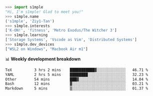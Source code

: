 ```python
>>> import s1mple
"Hi, I'm s1mple! Glad to meet you!"
>>> s1mple.name
('s1mple', 'Ziy1-Tan')
>>> s1mple.interests
['K-ON!', 'fitness', 'Metro Exodus/The Witcher 3']
>>> s1mple.learning
['Storage Systems', 'Vscode as Vim', 'Distributed Systems']
>>> s1mple.dev_devices
["WSL2 on Windows", "Macbook Air m1"]
```
📊 **Weekly development breakdown**
<!--START_SECTION:waka-->

```txt
TeX          3 hrs 2 mins    ███████████▓░░░░░░░░░░░░░   46.71 %
YAML         2 hrs 5 mins    ████████░░░░░░░░░░░░░░░░░   32.23 %
Other        54 mins         ███▓░░░░░░░░░░░░░░░░░░░░░   14.04 %
Bash         12 mins         ▓░░░░░░░░░░░░░░░░░░░░░░░░   03.21 %
Markdown     5 mins          ▒░░░░░░░░░░░░░░░░░░░░░░░░   01.37 %
```

<!--END_SECTION:waka-->
